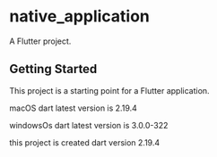 # native_application

A Flutter project.

## Getting Started

This project is a starting point for a Flutter application.

macOS dart latest version is 
2.19.4

windowsOs dart latest version is
3.0.0-322

this project is created dart version 2.19.4 

